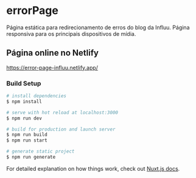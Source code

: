 # errorPage
Página estática para redirecionamento de erros do blog  da Influu.
Página responsiva para os principais dispositivos de mídia.

## Página online no Netlify
https://error-page-influu.netlify.app/

### Build Setup

```bash
# install dependencies
$ npm install

# serve with hot reload at localhost:3000
$ npm run dev

# build for production and launch server
$ npm run build
$ npm run start

# generate static project
$ npm run generate
```

For detailed explanation on how things work, check out [Nuxt.js docs](https://nuxtjs.org).
